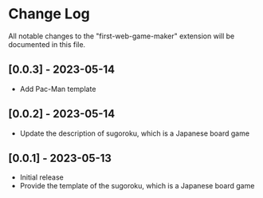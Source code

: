 # Change Log

All notable changes to the "first-web-game-maker" extension will be documented in this file.

<!-- Check [Keep a Changelog](http://keepachangelog.com/) for recommendations on how to structure this file. -->

## [0.0.3] - 2023-05-14

- Add Pac-Man template

## [0.0.2] - 2023-05-14

- Update the description of sugoroku, which is a Japanese board game

## [0.0.1] - 2023-05-13

- Initial release
- Provide the template of the sugoroku, which is a Japanese board game

